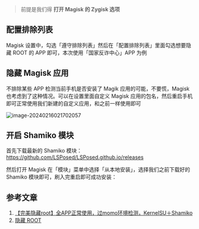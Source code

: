 > 前提是我们得 **打开 Magisk 的 Zygisk 选项**

## 配置排除列表

Magisk 设置中，勾选「遵守排除列表」然后在「配置排除列表」里面勾选想要隐藏 ROOT 的 APP 即可，本次使用「国家反诈中心」APP 为例

## 隐藏 Magisk 应用

不排除某些 APP 检测当前手机是否安装了 Magik 应用的可能，不要慌，Magisk 也考虑到了这种情况。可以在设置里面自定义 Magisk 应用的包名，然后重启手机即可正常使用我们新建的自定义应用，和之前一样使用即可

![image-20240216021702057](https://chunhui-a.oss-cn-nanjing.aliyuncs.com/typora/img/image-20240216021702057.png)

## 开启 Shamiko 模块

首先下载最新的 Shamiko 模块：https://github.com/LSPosed/LSPosed.github.io/releases

然后打开 Magisk 在「模块」菜单中选择「从本地安装」，选择我们之前下载好的 Shamiko 模块即可，刷入完重启即可成功安装：

## 参考文章

1. [【完美隐藏root】全APP正常使用，过momo环境检测，KernelSU＋Shamiko](https://www.bilibili.com/video/BV18s4y1g71L/)
2. [隐藏 ROOT](https://mobile.sqlsec.com/4/1/)